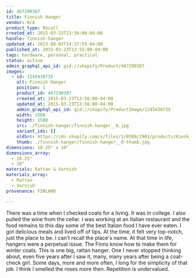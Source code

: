 ```yaml
---
id: 467290387
title: Finnish Hanger
vendor: N/A
product_type: Recall
created_at: 2015-03-23T13:56:00-04:00
handle: finnish-hanger
updated_at: 2023-08-02T14:37:55-04:00
published_at: 2015-03-23T13:55:00-04:00
tags: hardware, personal, practical
status: active
admin_graphql_api_id: gid://shopify/Product/467290387
images:
  - id: 1245430735
    alt: Finnish Hanger
    position: 1
    product_id: 467290387
    created_at: 2015-03-23T13:56:00-04:00
    updated_at: 2015-03-23T13:56:00-04:00
    admin_graphql_api_id: gid://shopify/ProductImage/1245430735
    width: 1500
    height: 1500
    src: ./finnish-hanger/finnish-hanger__0.jpg
    variant_ids: []
    oldSrc: https://cdn.shopify.com/s/files/1/0589/2901/products/Kiosk_2014_09_441.jpeg?v=1427133360
    thumb: ./finnish-hanger/finnish-hanger__0-thumb.jpg
dimensions: 18.25" x 10"
dimensions_array:
  - 18.25"
  - 10"
materials: Rattan & Varnish
materials_array:
  - Rattan
  - Varnish
provenance: FINLAND

---
```


There was a time when I checked coats for a living. It was in college. I also pulled the wine from the cellar. I was working at an Italian restaurant and the food remains to this day some of the best Italian food I have ever eaten. I got delicious meals and lived off of tips. At the time, it felt very top-notch, just the place to be. I can't recall the place's name. At that time in life, hangers were a perpetual issue. The Finns know how to make them for winter coats. This is one big, rattan hanger. One I never stopped thinking about, even five years after I saw it, many, many years after being a coat-check girl. Some days, more and more often, I long for the simplicity of that job. I think I smelled the roses more then. Repetition is undervalued.